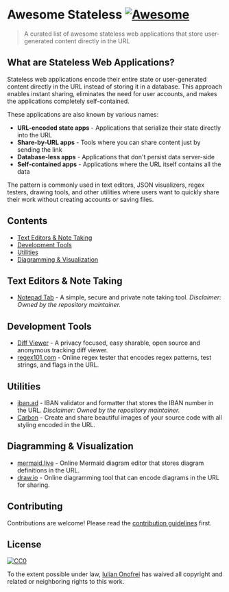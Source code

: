 # Awesome Stateless [![Awesome](https://awesome.re/badge.svg)](https://awesome.re)

> A curated list of awesome stateless web applications that store user-generated content directly in the URL

## What are Stateless Web Applications?

Stateless web applications encode their entire state or user-generated content directly in the URL instead of storing it in a database. This approach enables instant sharing, eliminates the need for user accounts, and makes the applications completely self-contained.

These applications are also known by various names:
- **URL-encoded state apps** - Applications that serialize their state directly into the URL
- **Share-by-URL apps** - Tools where you can share content just by sending the link
- **Database-less apps** - Applications that don't persist data server-side
- **Self-contained apps** - Applications where the URL itself contains all the data

The pattern is commonly used in text editors, JSON visualizers, regex testers, drawing tools, and other utilities where users want to quickly share their work without creating accounts or saving files.

## Contents

- [Text Editors & Note Taking](#text-editors--note-taking)
- [Development Tools](#development-tools)
- [Utilities](#utilities)
- [Diagramming & Visualization](#diagramming--visualization)

## Text Editors & Note Taking

- [Notepad Tab](https://notepadtab.com) - A simple, secure and private note taking tool. *Disclaimer: Owned by the repository maintainer.*

## Development Tools

- [Diff Viewer](https://diffviewer.vercel.app) - A privacy focused, easy sharable, open source and anonymous tracking diff viewer.
- [regex101.com](https://regex101.com) - Online regex tester that encodes regex patterns, test strings, and flags in the URL.

## Utilities

- [iban.ad](https://iban.ad) - IBAN validator and formatter that stores the IBAN number in the URL. *Disclaimer: Owned by the repository maintainer.*
- [Carbon](https://carbon.now.sh) - Create and share beautiful images of your source code with all styling encoded in the URL.

## Diagramming & Visualization

- [mermaid.live](https://mermaid.live) - Online Mermaid diagram editor that stores diagram definitions in the URL.
- [draw.io](https://app.diagrams.net) - Online diagramming tool that can encode diagrams in the URL for sharing.

## Contributing

Contributions are welcome! Please read the [contribution guidelines](contributing.md) first.

## License

[![CC0](https://mirrors.creativecommons.org/presskit/buttons/88x31/svg/cc-zero.svg)](LICENSE)

To the extent possible under law, [Iulian Onofrei](https://github.com/revolter) has waived all copyright and related or neighboring rights to this work.
